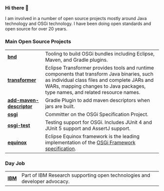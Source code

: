<!--
**bjhargrave/bjhargrave** is a ✨ _special_ ✨ repository because its `README.md` (this file) appears on your GitHub profile.
-->
### Hi there 👋

I am involved in a number of open source projects mostly around Java technology and OSGi technology. I have been doing open standards and open source for over 20 years.

### Main Open Source Projects

| | |
| --- | --- |
| **[bnd](https://github.com/bndtools/bnd)** | Tooling to build OSGi bundles including Eclipse, Maven, and Gradle plugins. |
| **[transformer](https://github.com/eclipse/transformer)** | Eclipse Transformer provides tools and runtime components that transform Java binaries, such as individual class files and complete JARs and WARs, mapping changes to Java packages, type names, and related resource names. |
| **[add-maven-descriptor](https://github.com/bjhargrave/add-maven-descriptor)** | Gradle Plugin to add maven descriptors when jars are built. |
| **[osgi](https://github.com/osgi/osgi)** | Committer on the OSGi Specification Project. |
| **[osgi-test](https://github.com/osgi/osgi-test)** | Testing support for OSGi. Includes JUnit 4 and JUnit 5 support and AssertJ support. |
| **[equinox](https://github.com/eclipse-equinox/equinox)** | Eclipse Equinox framework is the leading implementation of the [OSGi Framework specification](https://docs.osgi.org/specification/osgi.core/8.0.0/). |

### Day Job

| | |
| --- | --- |
| **[IBM](https://www.ibm.com/opensource/)** | Part of IBM Research supporting open technologies and developer advocacy. |
